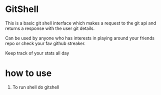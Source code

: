 # GitShell

This is a basic git shell interface which makes a request to the git api and returns a response with the user git details.

Can be used by anyone who has interests in playing around your friends repo or check your fav github streaker.

Keep track of your stats all day

# how to use
1. To run shell do gitshell